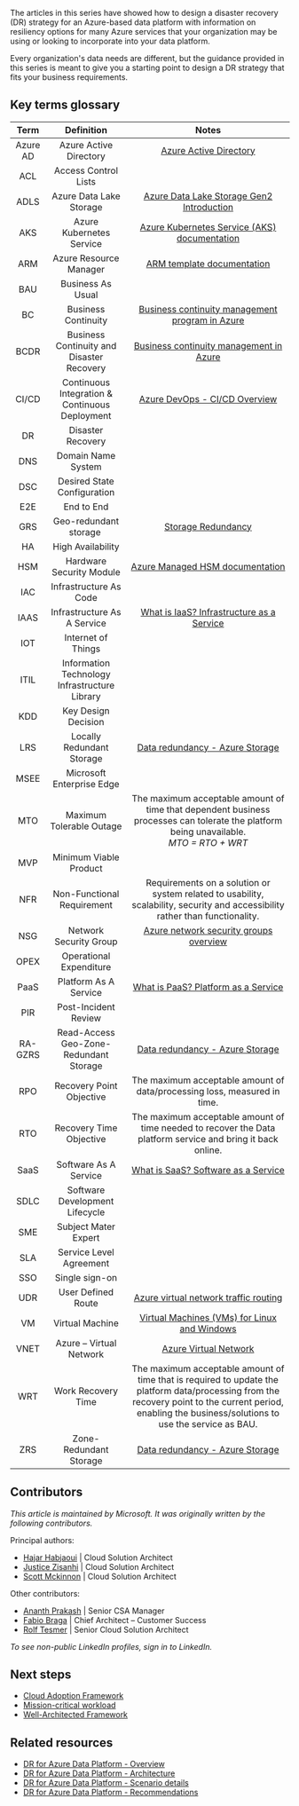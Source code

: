 The articles in this series have showed how to design a disaster recovery (DR) strategy for an Azure-based data platform with information on resiliency options for many Azure services that your organization may be using or looking to incorporate into your data platform.  

Every organization's data needs are different, but the guidance provided in this series is meant to give you a starting point to design a DR strategy that fits your business requirements.  

## Key terms glossary

**Term**|**Definition**|**Notes**
:-----:|:-----:|:-----:
Azure AD|Azure Active Directory|[Azure Active Directory](https://azure.microsoft.com/en-us/services/active-directory/)
ACL|Access Control Lists| 
ADLS|Azure Data Lake Storage|[Azure Data Lake Storage Gen2 Introduction](/azure/storage/blobs/data-lake-storage-introduction)
AKS|Azure Kubernetes Service|[Azure Kubernetes Service (AKS) documentation](/azure/aks/)
ARM|Azure Resource Manager|[ARM template documentation](/en-us/azure/azure-resource-manager/templates/)
BAU|Business As Usual| 
BC|Business Continuity|[Business continuity management program in Azure](/azure/availability-zones/business-continuity-management-program)
BCDR|Business Continuity and Disaster Recovery|[Business continuity management in Azure](/azure/reliability/business-continuity-management-program)
CI/CD|Continuous Integration & Continuous Deployment|[Azure DevOps - CI/CD Overview](/azure/devops/pipelines/apps/cd/azure/cicd-data-overview?view=azure-devops#what-is-cicd) 
DR|Disaster Recovery| 
DNS|Domain Name System| 
DSC|Desired State Configuration| 
E2E|End to End| 
GRS|Geo-redundant storage |[Storage Redundancy](/azure/storage/common/storage-redundancy#redundancy-in-a-secondary-region)
HA|High Availability| 
HSM|Hardware Security Module|[Azure Managed HSM documentation](/azure/key-vault/managed-hsm/)
IAC|Infrastructure As Code| 
IAAS|Infrastructure As A Service|[What is IaaS? Infrastructure as a Service](https://azure.microsoft.com/en-us/resources/cloud-computing-dictionary/what-is-iaas/#overview)
IOT|Internet of Things| 
ITIL|Information Technology Infrastructure Library|
KDD|Key Design Decision| 
LRS|Locally Redundant Storage|[Data redundancy - Azure Storage](/azure/storage/common/storage-redundancy)
MSEE|Microsoft Enterprise Edge| 
MTO|Maximum Tolerable Outage|The maximum acceptable amount of time that dependent business processes can tolerate the platform being unavailable. </br>*MTO = RTO + WRT*
MVP|Minimum Viable Product | 
NFR|Non-Functional Requirement|Requirements on a solution or system related to usability, scalability, security and accessibility rather than functionality.
NSG|Network Security Group|[Azure network security groups overview](/azure/virtual-network/network-security-groups-overview)
OPEX|Operational Expenditure| 
PaaS|Platform As A Service|[What is PaaS? Platform as a Service](https://azure.microsoft.com/en-us/resources/cloud-computing-dictionary/what-is-paas/)
PIR|Post-Incident Review| 
RA-GZRS|Read-Access Geo-Zone-Redundant Storage|[Data redundancy - Azure Storage](/azure/storage/common/storage-redundancy)
RPO|Recovery Point Objective|The maximum acceptable amount of data/processing loss, measured in time.
RTO|Recovery Time Objective|The maximum acceptable amount of time needed to recover the Data platform service and bring it back online.
SaaS|Software As A Service|[What is SaaS? Software as a Service](https://azure.microsoft.com/en-us/resources/cloud-computing-dictionary/what-is-saas/)
SDLC|Software Development Lifecycle| 
SME|Subject Mater Expert| 
SLA|Service Level Agreement| 
SSO|Single sign-on| 
UDR|User Defined Route|[Azure virtual network traffic routing](/azure/virtual-network/virtual-networks-udr-overview)
VM|Virtual Machine|[Virtual Machines (VMs) for Linux and Windows](https://azure.microsoft.com/en-us/services/virtual-machines/)
VNET|Azure – Virtual Network|[Azure Virtual Network](/azure/virtual-network/virtual-networks-overview)
WRT|Work Recovery Time|The maximum acceptable amount of time that is required to update the platform data/processing from the recovery point to the current period, enabling the business/solutions to use the service as BAU.
ZRS|Zone-Redundant Storage|[Data redundancy - Azure Storage](/azure/storage/common/storage-redundancy)

## Contributors

*This article is maintained by Microsoft. It was originally written by the following contributors.*

Principal authors:

- [Hajar Habjaoui](https://www.linkedin.com/in/hajar-habjaoui-36b10b97/) | Cloud Solution Architect
- [Justice Zisanhi](https://www.linkedin.com/in/justice-zisanhi/) | Cloud Solution Architect
- [Scott Mckinnon](https://www.linkedin.com/in/scott-mckinnon-96756a83) | Cloud Solution Architect

Other contributors:

- [Ananth Prakash](https://www.linkedin.com/in/ananthprakashj/) | Senior CSA Manager
- [Fabio Braga](https://www.linkedin.com/in/fabiohemylio/) | Chief Architect – Customer Success
- [Rolf Tesmer](https://www.linkedin.com/in/rolftesmer/) | Senior Cloud Solution Architect

*To see non-public LinkedIn profiles, sign in to LinkedIn.*

## Next steps

- [Cloud Adoption Framework](/azure/cloud-adoption-framework/secure/business-resilience)
- [Mission-critical workload](/azure/architecture/framework/mission-critical/mission-critical-overview)
- [Well-Architected Framework](/azure/architecture/framework/resiliency/)


## Related resources

- [DR for Azure Data Platform - Overview](dr-for-azure-data-platform-overview.yml)
- [DR for Azure Data Platform - Architecture](dr-for-azure-data-platform-architecture.yml)
- [DR for Azure Data Platform - Scenario details](dr-for-azure-data-platform-scenario-details.yml)
- [DR for Azure Data Platform - Recommendations](dr-for-azure-data-platform-recommendations.yml)
